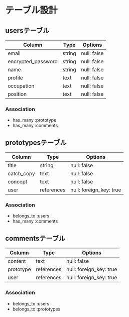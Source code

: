 # テーブル設計

## usersテーブル

| Column             | Type   | Options     |
| ------------------ | ------ | ----------- |
| email              | string | null: false |
| encrypted_password | string | null: false |
| name               | string | null: false |
| profile            | text   | null: false |
| occupation         | text   | null: false |
| position           | text   | null: false |

### Association

- has_many :prototype
- has_many :comments


## prototypesテーブル

| Column             | Type       | Options                 |
| ------------------ | ---------- | ----------------------- |
| title              | string     | null: false             |
| catch_copy         | text       | null: false             |
| concept            | text       | null: false             |
| user               | references | null: foreign_key: true |



### Association

- belongs_to :users
- has_many :comments

## commentsテーブル

| Column             | Type       | Options                 |
| ------------------ | ---------- | ----------------------- |
| content            | text       | null: false             |
| prototype          | references | null: foreign_key: true |
| user               | references | null: foreign_key: true |

### Association

- belongs_to :users
- belongs_to :prototypes